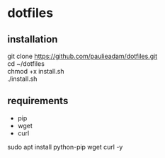 # dotfiles
## installation
git clone https://github.com/paulieadam/dotfiles.git  
cd ~/dotfiles  
chmod +x install.sh  
./install.sh  

## requirements
- pip
- wget
- curl

sudo apt install python-pip wget curl -y
